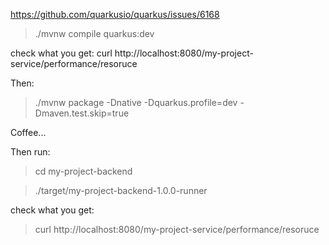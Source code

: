 https://github.com/quarkusio/quarkus/issues/6168

> ./mvnw compile quarkus:dev

check what you get: curl http://localhost:8080/my-project-service/performance/resoruce

Then:

> ./mvnw package -Dnative -Dquarkus.profile=dev -Dmaven.test.skip=true

Coffee...

Then run:

> cd my-project-backend

> ./target/my-project-backend-1.0.0-runner


check what you get: 

> curl http://localhost:8080/my-project-service/performance/resoruce